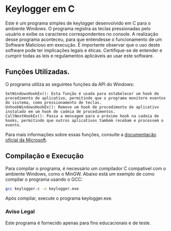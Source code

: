 # Keylogger em C

Este é um programa simples de keylogger desenvolvido em C para o ambiente Windows. O programa registra as teclas pressionadas pelo usuário e exibe os caracteres correspondentes no console. A realização desse programa aconteceu, para que entendesse o funcionamento de um Software Malicioso em execução.
É importante observar que o uso deste software pode ter implicações legais e éticas.
Certifique-se de entender e cumprir todas as leis e regulamentos aplicáveis ao usar este software.

## Funções Utilizadas.

O programa utiliza as seguintes funções da API do Windows:

    SetWindowsHookEx(): Esta função é usada para estabelecer um hook de procedimento de aplicativo, permitindo que o programa monitore eventos do sistema, como pressionamento de teclas.
    UnhookWindowsHookEx(): Remove um hook de procedimento de aplicativo instalado em um hook de cadeia de procedimentos.
    CallNextHookEx(): Passa a mensagem para o próximo hook na cadeia de hooks, permitindo que outros aplicativos também recebam e processem o evento.

Para mais informações sobre essas funções, consulte a [documentação oficial da Microsoft](https://learn.microsoft.com/en-us/windows/win32/api/winuser).

## Compilação e Execução

Para compilar o programa, é necessário um compilador C compatível com o ambiente Windows, como o MinGW. Abaixo está um exemplo de como compilar o programa usando o GCC:

```bash
gcc keylogger.c -o keylogger.exe
```

Após compilar, execute o programa keylogger.exe.
### Aviso Legal

Este programa é fornecido apenas para fins educacionais e de teste.

